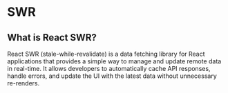 # SWR

## What is React SWR?
React SWR (stale-while-revalidate) is a data fetching library for React applications that provides a simple way to manage and update remote data in real-time. It allows developers to automatically cache API responses, handle errors, and update the UI with the latest data without unnecessary re-renders.



